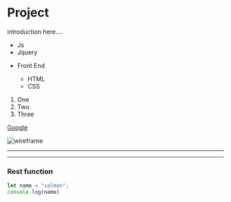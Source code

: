 <!-- md => markdown -->
<!-- Github markdown -->


<!-- heading part -->
# Project <name of the prject >
introduction here....

<!-- ## h2
###### h6  -->

<!-- unorder list list -->
* Js
* Jquery
- Front End
    * HTML
    * CSS

    <!-- order list list -->
1. One
2. Two
3. Three

<!-- links -->
[Google](http://google.com)

<!-- images -->
![wireframe](https://upload.wikimedia.org/wikipedia/commons/1/1b/Square_200x200.png)

---
---
### Rest function
```js
let name = "salman";
console.log(name)
```